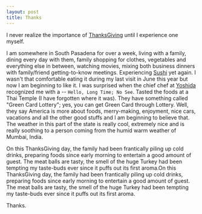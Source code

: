 ```yaml
---
layout: post
title: Thanks
---
```


I never realize the importance of [ThanksGiving](https://en.wikipedia.org/wiki/Thanksgiving) until I experience one myself.

I am somewhere in South Pasadena for over a week, living with a family, dining every day with them, family shopping for clothes, vegetables and everything else in between, watching movies, mixing both business dinners with family/friend getting-to-know meetings. Experiencing [Sushi](https://en.wikipedia.org/wiki/Sushi) yet again. I wasn't that comfortable eating it during my last visit in June this year but now I am beginning to like it. I was surprised when the chief chef at [Yoshida](https://www.yelp.com/biz/yoshida-san-marino-2) recognized me with a -- `Hello, Long Time; No See`. Tasted the foods at a Thai Temple (I have forgotten where it was). They have something called "Green Card Lottery"; yes, you can get Green Card through Lottery. Well, they say America is more about foods, merry-making, enjoyment, nice cars, vacations and all the other good stuffs and I am beginning to believe that. The weather in this part of the state is really cool, extremely nice and is really soothing to a person coming from the humid warm weather of Mumbai, India.

On this ThanksGiving day, the family had been frantically piling up cold drinks, preparing foods since early morning to entertain a good amount of guest. The meat balls are tasty, the smell of the huge Turkey had been tempting my taste-buds ever since it puffs out its first aroma.On this ThanksGiving day, the family had been frantically piling up cold drinks, preparing foods since early morning to entertain a good amount of guest. The meat balls are tasty, the smell of the huge Turkey had been tempting my taste-buds ever since it puffs out its first aroma.

Thanks.